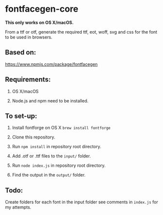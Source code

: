 # fontfacegen-core

**This only works on OS X/macOS.**

From a ttf or otf, generate the required ttf, eot, woff, svg and css for the font to be used in browsers.

## Based on:

https://www.npmjs.com/package/fontfacegen

## Requirements:

1. OS X/macOS

2. Node.js and npm need to be installed.

## To set-up:

1. Install fontforge on OS X
`brew install fontforge`

2. Clone this repository.

3. Run `npm install` in repository root directory.

4. Add .otf or .ttf files to the `input/` folder.

5. Run `node index.js` in repository root directory.

6. Find the output in the `output/` folder.

## Todo:

Create folders for each font in the input folder see comments in `index.js` for my attempts.
